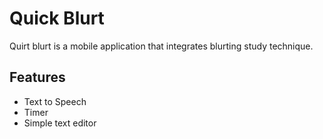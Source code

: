 # Quick Blurt
Quirt blurt is a mobile application that integrates blurting study technique.

## Features
- Text to Speech
- Timer
- Simple text editor
